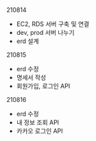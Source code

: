 210814
- EC2, RDS 서버 구축 및 연결
- dev, prod 서버 나누기
- erd 설계

210815
- erd 수정
- 명세서 작성
- 회원가입, 로그인 API

210816
- erd 수정
- 내 정보 조회 API
- 카카오 로그인 API